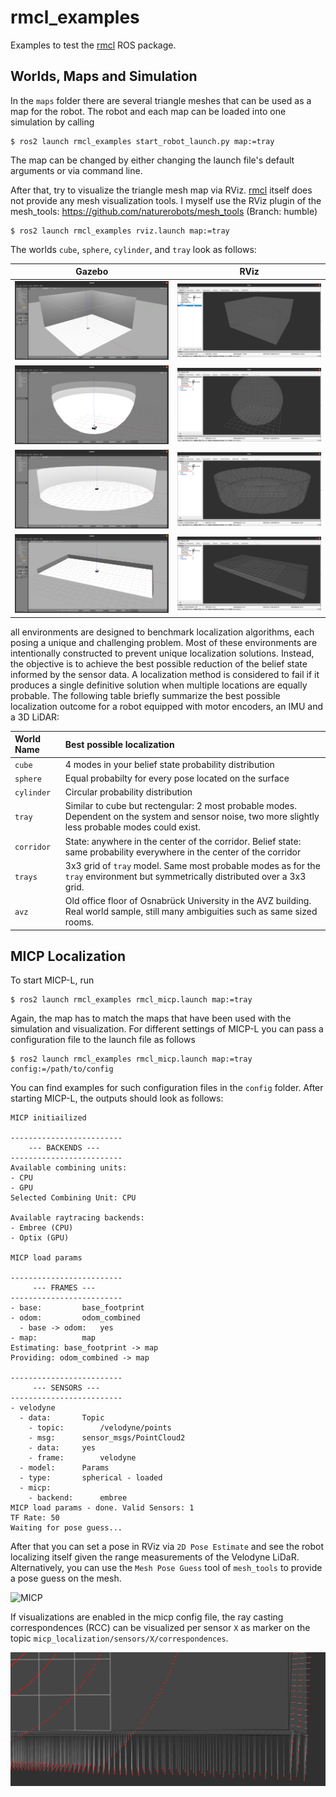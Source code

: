 # rmcl_examples

Examples to test the [rmcl](https://github.com/uos/rmcl) ROS package.

## Worlds, Maps and Simulation

In the `maps` folder there are several triangle meshes that can be used as a map for the robot.
The robot and each map can be loaded into one simulation by calling

```console
$ ros2 launch rmcl_examples start_robot_launch.py map:=tray
```

The map can be changed by either changing the launch file's default arguments or via command line.

After that, try to visualize the triangle mesh map via RViz.
[rmcl](https://github.com/uos/rmcl) itself does not provide any mesh visualization tools.
I myself use the RViz plugin of the mesh_tools: https://github.com/naturerobots/mesh_tools (Branch: humble)

```
$ ros2 launch rmcl_examples rviz.launch map:=tray
```

The worlds `cube`, `sphere`, `cylinder`, and `tray` look as follows:

|  Gazebo  |  RViz  |
|:--------:|:------:|
| ![Cube World Gazebo](.resources/img/cube_gazebo.png "Cube World Gazebo") | ![Cube Map Rviz](.resources/img/cube_rviz.png "Cube Map Rviz") |
| ![Sphere World Gazebo](.resources/img/sphere_gazebo.png "Sphere World Gazebo") | ![Sphere Map Rviz](.resources/img/sphere_rviz.png "Sphere Map Rviz") |
| ![Cylinder World Gazebo](.resources/img/cylinder_gazebo.png "Cylinder World Gazebo") | ![Cylinder Map Rviz](.resources/img/cylinder_rviz.png "Cylinder Map Rviz") |
| ![Tray World Gazebo](.resources/img/tray_gazebo.png "Tray World Gazebo") | ![Tray Map Rviz](.resources/img/tray_rviz.png "Tray Map Rviz") |

all environments are designed to benchmark localization algorithms, each posing a unique and challenging problem.
Most of these environments are intentionally constructed to prevent unique localization solutions.
Instead, the objective is to achieve the best possible reduction of the belief state informed by the sensor data.
A localization method is considered to fail if it produces a single definitive solution when multiple locations are equally probable.
The following table briefly summarize the best possible localization outcome for a robot equipped with motor encoders, an IMU and a 3D LiDAR:


|  World Name | Best possible localization |
|:------------|:-------------------------------------------------------|
|  `cube`     | 4 modes in your belief state probability distribution  |
|  `sphere`   | Equal probabilty for every pose located on the surface |
|  `cylinder` | Circular probability distribution |
|  `tray`     | Similar to cube but rectengular: 2 most probable modes. Dependent on the system and sensor noise, two more slightly less probable modes could exist. |
|  `corridor` | State: anywhere in the center of the corridor. Belief state: same probability everywhere in the center of the corridor |
|  `trays`    | 3x3 grid of `tray` model. Same most probable modes as for the `tray` environment but symmetrically distributed over a 3x3 grid. |
|  `avz`      | Old office floor of Osnabrück University in the AVZ building. Real world sample, still many ambiguities such as same sized rooms. |


## MICP Localization

To start MICP-L, run

```
$ ros2 launch rmcl_examples rmcl_micp.launch map:=tray
```

Again, the map has to match the maps that have been used with the simulation and visualization.
For different settings of MICP-L you can pass a configuration file to the launch file as follows

```
$ ros2 launch rmcl_examples rmcl_micp.launch map:=tray config:=/path/to/config 
```

You can find examples for such configuration files in the `config` folder. After starting MICP-L, the outputs should look as follows:

```console
MICP initiailized

-------------------------
    --- BACKENDS ---    
-------------------------
Available combining units:
- CPU
- GPU
Selected Combining Unit: CPU

Available raytracing backends:
- Embree (CPU)
- Optix (GPU)

MICP load params

-------------------------
     --- FRAMES ---      
-------------------------
- base:			base_footprint
- odom:			odom_combined
  - base -> odom:	yes
- map:			map
Estimating: base_footprint -> map
Providing: odom_combined -> map

-------------------------
     --- SENSORS ---     
-------------------------
- velodyne
  - data:		Topic
    - topic:		/velodyne/points
    - msg:		sensor_msgs/PointCloud2
    - data:		yes
    - frame:		velodyne
  - model:		Params
  - type:		spherical - loaded
  - micp:
    - backend:		embree
MICP load params - done. Valid Sensors: 1
TF Rate: 50
Waiting for pose guess...
```

After that you can set a pose in RViz via `2D Pose Estimate` and see the robot localizing itself given the range measurements of the Velodyne LiDaR. Alternatively, you can use the `Mesh Pose Guess` tool of `mesh_tools` to provide a pose guess on the mesh.

![MICP](.resources/vid/rmcl_micp_1280.gif)

If visualizations are enabled in the micp config file, the ray casting correspondences (RCC) can be visualized per sensor `X` as marker on the topic `micp_localization/sensors/X/correspondences`.

![Ray casting correspondences (RCC)](.resources/img/spc.png "Ray casting correspondences (RCC)")

